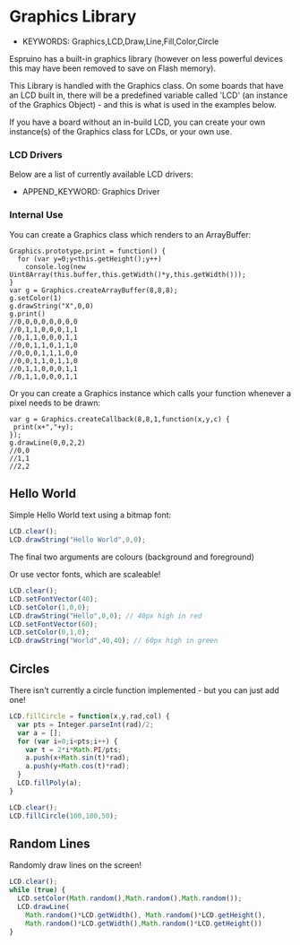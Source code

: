 <!--- Copyright (c) 2013 Gordon Williams, Pur3 Ltd. See the file LICENSE for copying permission. -->
Graphics Library
================

* KEYWORDS: Graphics,LCD,Draw,Line,Fill,Color,Circle

Espruino has a built-in graphics library (however on less powerful devices this may have been removed to save on Flash memory).

This Library is handled with the Graphics class. On some boards that have an LCD built in, there will be a predefined variable called 'LCD' (an instance of the Graphics Object) - and this is what is used in the examples below.

If you have a board without an in-build LCD, you can create your own instance(s) of the Graphics class for LCDs, or your own use.

### LCD Drivers

Below are a list of currently available LCD drivers:

* APPEND_KEYWORD: Graphics Driver

### Internal Use

You can create a Graphics class which renders to an ArrayBuffer:

```
Graphics.prototype.print = function() { 
  for (var y=0;y<this.getHeight();y++)
    console.log(new Uint8Array(this.buffer,this.getWidth()*y,this.getWidth()));
}
var g = Graphics.createArrayBuffer(8,8,8);
g.setColor(1)
g.drawString("X",0,0) 
g.print()
//0,0,0,0,0,0,0,0
//0,1,1,0,0,0,1,1
//0,1,1,0,0,0,1,1
//0,0,1,1,0,1,1,0
//0,0,0,1,1,1,0,0
//0,0,1,1,0,1,1,0
//0,1,1,0,0,0,1,1
//0,1,1,0,0,0,1,1
```

Or you can create a Graphics instance which calls your function whenever a pixel needs to be drawn:

```
var g = Graphics.createCallback(8,8,1,function(x,y,c) {
 print(x+","+y);
});
g.drawLine(0,0,2,2)
//0,0
//1,1
//2,2
```

Hello World
-----------

Simple Hello World text using a bitmap font:

```JavaScript
LCD.clear();
LCD.drawString("Hello World",0,0);
```

The final two arguments are colours (background and foreground)

Or use vector fonts, which are scaleable!

```JavaScript
LCD.clear();
LCD.setFontVector(40);
LCD.setColor(1,0,0);
LCD.drawString("Hello",0,0); // 40px high in red
LCD.setFontVector(60);
LCD.setColor(0,1,0);
LCD.drawString("World",40,40); // 60px high in green
```
 
Circles
-------

There isn't currently a circle function implemented - but you can just add one!

```JavaScript
LCD.fillCircle = function(x,y,rad,col) {
  var pts = Integer.parseInt(rad)/2;
  var a = [];
  for (var i=0;i<pts;i++) {
    var t = 2*i*Math.PI/pts;
    a.push(x+Math.sin(t)*rad);
    a.push(y+Math.cos(t)*rad);
  }
  LCD.fillPoly(a);
}

LCD.clear();
LCD.fillCircle(100,100,50);
```
 
Random Lines
------------

Randomly draw lines on the screen!

```JavaScript
LCD.clear();
while (true) {
  LCD.setColor(Math.random(),Math.random(),Math.random());
  LCD.drawLine(
    Math.random()*LCD.getWidth(), Math.random()*LCD.getHeight(),
    Math.random()*LCD.getWidth(),Math.random()*LCD.getHeight()) 
}
```
